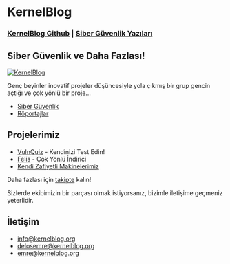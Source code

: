 # KernelBlog


### [KernelBlog Github](https://kernelblog.github.io/) | [Siber Güvenlik Yazıları](https://kernelblog.github.io/Siber-Guvenlik-Yazilari/)  



## Siber Güvenlik ve Daha Fazlası!

[![KernelBlog](https://kernelblog.org/wp-content/uploads/2022/07/logo_yeni.gif)](https://kernelblog.org/)

Genç beyinler inovatif projeler düşüncesiyle yola çıkmış bir grup gencin açtığı ve çok yönlü bir proje...

- [Siber Güvenlik](https://kernelblog.org/kategori/siber-guvenlik/)
- [Röportajlar](https://kernelblog.org/kategori/roportajlar/)


## Projelerimiz


- [VulnQuiz](https://vulnquiz.kernelblog.org) - Kendinizi Test Edin!
- [Felis](https://felis.kernelblog.org) - Çok Yönlü İndirici
- [Kendi  Zafiyetli Makinelerimiz](https://kernelblog.org/zafiyetli-makinelerimiz/) 


Daha fazlası için [takipte](https://kernelblog.org) kalın!

Sizlerde ekibimizin bir parçası olmak istiyorsanız, bizimle iletişime geçmeniz yeterlidir.

## İletişim

- info@kernelblog.org
- delosemre@kernelblog.org
- emre@kernelblog.org
